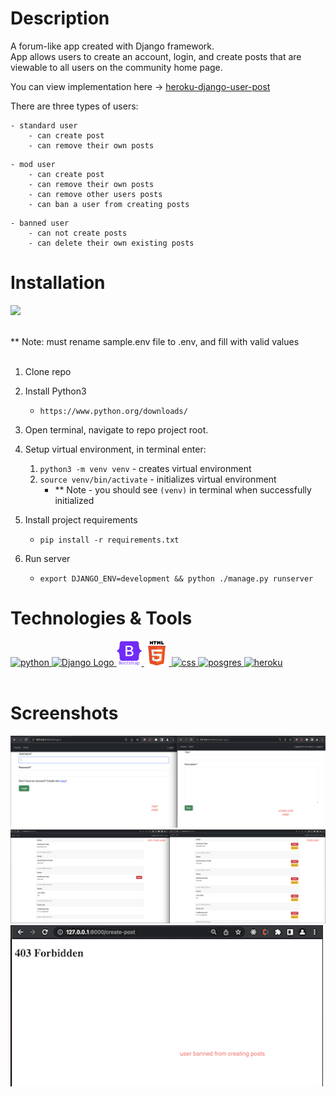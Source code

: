 # Description
A forum-like app created with Django framework.</br>
App allows users to create an account, login, and create posts that are viewable to all users on the community home page.</br>

You can view implementation here -> [heroku-django-user-post](https://django-user-post-a42f5d79d28f.herokuapp.com/)

There are three types of users:
```
- standard user
    - can create post
    - can remove their own posts
```
```
- mod user
    - can create post
    - can remove their own posts
    - can remove other users posts
    - can ban a user from creating posts
```
```
- banned user
    - can not create posts
    - can delete their own existing posts
```

# Installation
![](https://img.shields.io/badge/Unix-informational?style=flat&logo=unix&logoColor=black&color=eaeaea)

</br>
** Note: must rename sample.env file to .env, and fill with valid values
</br>
</br>

1. Clone repo
2. Install Python3
    - ```https://www.python.org/downloads/```

3. Open terminal, navigate to repo project root.

4. Setup virtual environment, in terminal enter:
    1. ```python3 -m venv venv``` - creates virtual environment
    2. ```source venv/bin/activate``` - initializes virtual environment
       - ** Note - you should see ```(venv)``` in terminal when successfully initialized
5. Install project requirements
    - ```pip install -r requirements.txt```
6. Run server
    - ```export DJANGO_ENV=development && python ./manage.py runserver```




# Technologies & Tools
<a href="https://www.python.org/" target="_blank" rel="noreferrer">
    <img
      src="https://cdn.jsdelivr.net/gh/devicons/devicon/icons/python/python-original-wordmark.svg"
      alt="python"
      width="40"
      height="40"
    />
</a>
<a href="https://www.djangoproject.com/" target="_blank" rel="noreferrer">
    <img
      src="https://www.djangoproject.com/favicon.ico"
      width="40"
      height="40"
      alt="Django Logo"
    />
</a>
<a href="https://getbootstrap.com" target="_blank" rel="noreferrer">
    <img
      src="https://raw.githubusercontent.com/devicons/devicon/master/icons/bootstrap/bootstrap-plain-wordmark.svg"
      alt="bootstrap"
      width="40"
      height="40"
    />
</a>
<a href="https://www.w3.org/html/" target="_blank" rel="noreferrer">
    <img
      src="https://raw.githubusercontent.com/devicons/devicon/master/icons/html5/html5-original-wordmark.svg"
      alt="html5"
      width="40"
      height="40"
    />
</a>
<a href="https://developer.mozilla.org/en-US/docs/Web/CSS" target="_blank" rel="noreferrer">
    <img
      src="https://cdn.jsdelivr.net/gh/devicons/devicon/icons/css3/css3-original-wordmark.svg"
      alt="css"
      width="40"
      height="40"
    />
</a>
<a href="https://www.postgresql.org/" target="_blank" rel="noreferrer">
    <img
      src="https://cdn.jsdelivr.net/gh/devicons/devicon/icons/postgresql/postgresql-original-wordmark.svg"
      width="40"
      height="40"
      alt="posgres"
    />
</a>
<a href="https://www.heroku.com/" target="_blank" rel="noreferrer">
    <img
      src="https://cdn.jsdelivr.net/gh/devicons/devicon/icons/heroku/heroku-original-wordmark.svg"
      alt="heroku"
      width="40"
      height="40"
    />
</a>
</br>
</br>


# Screenshots

![alt text](/screenshots/screenshot-ui-1.png "Screenshot of UI-1")
![alt text](/screenshots/screenshot-ui-2.png "Screenshot of UI-2")
![alt text](/screenshots/screenshot-ui-3.png "Screenshot of UI-3")
